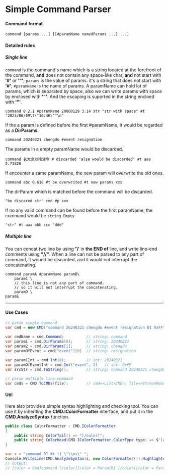 # Simple Command Parser

#### Command format

```
command [params ...] [[#paramName namedParams ...] ...]
```

#### Detailed rules

##### Single line

`command` is the command's name which is a string located at the forefront of the command, **and** does not contain any space-like char, **and** not start with **'#'** or **'"'**;
`params` is the value of params. it's a string that does not start with **'#'**;
`#paramName` is the name of params. A paramName can hold lot of params, which is separated by space, also we can write params with space by enclosed with **'"'**. And the escaping is suported in the string encloed with **'"'**.

```
command 0 2.1 #paramName 20000129 3.14 str "str with space" #t "2023/06/09\t\"16:46\""\n"
```

If the a param is defined before the first #paramName, it would be  regarded as a **DirParams**.

```
command 20240321 chengdu #event resignation
```

The params in a empty paramName would be discarded. 

```
command 长太息以掩涕兮 # discarded "alse would be discarded" #t aaa 2.71828
```

If encounter a same paramName, the new param will overwrite the old ones.

```
command abc 0.618 #t be overwrited #t new params xxx
```

The dirParam which is matched before the command will be discarded.

```
"be discared str" cmd #p xxx
```

If no any valid command can be found before the first paramName, the command would be `string.Empty`

```
"str" #t aaa bbb ccc "ddd"
```

##### Multiple line

You can concat two line by using **'\\'** in **the END of** line, and write line-end comments using **"//"**. When a line can not be parsed to any part of command, it wound be discarded, and it would not interrupt the concatenating.

```
command paramA #paramName paramB\
    paramC \
    // this line is not any part of command.
    // so it will not interrupt the concatenating.
    paramD \
paramE
```

-----

#### Use Cases

```c#
// parse single command
var cmd = new CMD("command 20240321 chengdu #event resignation 01 0xFF");

var cmdName = cmd.Command; 			// string: command
var param1 = cmd.DirParams[0]; 		// string: 20240321
var param2 = cmd.DirParams[1]; 		// string: chengdu
var paramOfEvent = cmd["event"][0] 	// string: resignation
    
var param1Int = cmd.Int(0);			// int: 20240321
var paramOfEventInt = cmd.Int("event", 2)	// int: 0xFF
var srcStr = cmd.ToString();		// string: command 20240321 chengdu #event resignation 01 0xFF

// parse multiple line command
var cmds = CMD.ToCMDs(file);		// cmd=>List<CMD>; file=>StreanReader
```

#### Util

Here also provide a simple syntax highlighting and checking tool. You can use it by inheriting the **CMD.IColorFormatter** interface, and put it in the **CMD.AnalyzeSyntax** function.

```c#
public class ColorFormatter : CMD.IColorFormatter
{
    public string ColorTail() => "[/color]";
    public string ColorHead(CMD.IColorFormatter.ColorType type) => $"[color = {type}]";
}
```

```c#
var s = "command 01 #t t1 \"\\ns\" ";
Console.WriteLine(CMD.AnalyzeSyntax(s, new ColorFormatter()).HighlightedCommand);
// output:
// [color = Cmd]command [/color][color = Param]01 [/color][color = ParamName]#t [/color][color = Param]t1 [/color][color = String]"[color = EscapeChar]\n[/color]s"[/color]
```